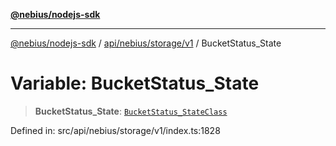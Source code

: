 [**@nebius/nodejs-sdk**](../../../../../README.md)

---

[@nebius/nodejs-sdk](../../../../../README.md) / [api/nebius/storage/v1](../README.md) / BucketStatus_State

# Variable: BucketStatus_State

> **BucketStatus_State**: [`BucketStatus_StateClass`](../type-aliases/BucketStatus_StateClass.md)

Defined in: src/api/nebius/storage/v1/index.ts:1828
